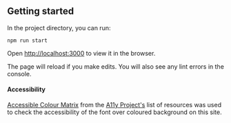

## Getting started

In the project directory, you can run:

```
npm run start
```

Open [http://localhost:3000](http://localhost:3000) to view it in the browser.

The page will reload if you make edits. You will also see any lint errors in the console.


#### Accessibility

[Accessible Colour Matrix](https://toolness.github.io/accessible-color-matrix/?n=white&n=light&n=bright&n=medium&n=dark&n=black&v=FFFFFF&v=FF9090&v=FF6046&v=FFFE97&v=D7D313&v=282C34) from the [A11y Project's](https://www.a11yproject.com/resources/#accessible-color-palette-builder) list of resources was used to check the accessibility of the font over coloured background on this site.
